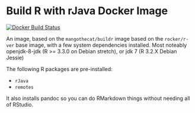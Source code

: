 # Build R with rJava Docker Image

[![Docker Build Status](https://img.shields.io/docker/build/mangothecat/buildr-java.svg)](https://hub.docker.com/r/mangothecat/buildr-java/)

An image, based on the `mangothecat/buildr` image based on the `rocker/r-ver` base image, with a few system dependencies installed. Most noteably openjdk-8-jdk (R >= 3.3.0 on Debian stretch), or jdk 7 (R 3.2.X Debian Jessie)

The following R packages are pre-installed:

* `rJava`
* `remotes`

It also installs pandoc so you can do RMarkdown things without needing all of RStudio.
